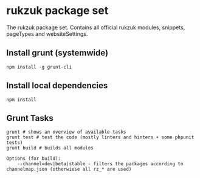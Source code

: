 # rukzuk package set

The rukzuk package set. Contains all official rukzuk modules, snippets, pageTypes and websiteSettings.

## Install grunt (systemwide)

	npm install -g grunt-cli

## Install local dependencies

	npm install

## Grunt Tasks

	grunt # shows an overview of available tasks
	grunt test # test the code (mostly linters and hinters + some phpunit tests)
	grunt build # builds all modules

	Options (for build):
	    --channel=dev|beta|stable - filters the packages according to channelmap.json (otherwiese all rz_* are used)
